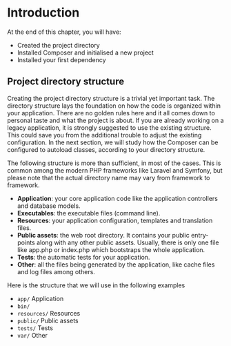 # Introduction

At the end of this chapter, you will have:
* Created the project directory
* Installed Composer and initialised a new project
* Installed your first dependency

## Project directory structure
Creating the project directory structure is a trivial yet important task. The directory structure lays the foundation on how the code is organized within your application. There are no golden rules here and it all comes down to personal taste and what the project is about. If you are already working on a legacy application, it is strongly suggested to use the existing structure. This could save you from the additional trouble to adjust the existing configuration. In the next section, we will study how the Composer can be configured to autoload classes, according to your directory structure.

The following structure is more than sufficient, in most of the cases. This is common among the modern PHP frameworks like Laravel and Symfony, but please note that the actual directory name may vary from framework to framework. 

* **Application**: your core application code like the application controllers and database models.
* **Executables**: the executable files (command line).
* **Resources**: your application configuration, templates and translation files.
* **Public assets**: the web root directory. It contains your public entry-points along with any other public assets. Usually, there is only one file like app.php or index.php which bootstraps the whole application.
* **Tests**: the automatic tests for your application.
* **Other**: all the files being generated by the application, like cache files and log files among others.

Here is the structure that we will use in the following examples
* `app/` Application
* `bin/`
* `resources/` Resources
* `public/` Public assets
* `tests/` Tests
* `var/` Other
